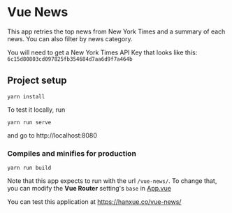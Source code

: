 # Vue News

This app retries the top news from New York Times and a summary of each news. You can also filter by news category. 

You will need to get a New York Times API Key that looks like this: `6c15d80803cd097825fb354684d7aa6d9f7a464b`

## Project setup
```
yarn install
```

To test it locally, run 
```
yarn run serve
```

and go to http://localhost:8080

### Compiles and minifies for production
```
yarn run build
```

Note that this app expects to run with the url `/vue-news/`. To change that, you can modify the **Vue Router** setting's `base` in [App.vue](https://github.com/hanxue/vue-news/blob/master/src/App.vue)

You can test this application at https://hanxue.co/vue-news/
